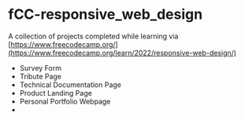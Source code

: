 # fCC-responsive_web_design
A collection of projects completed while learning via [https://www.freecodecamp.org/](https://www.freecodecamp.org/learn/2022/responsive-web-design/)

  - Survey Form
  - Tribute Page
  - Technical Documentation Page
  - Product Landing Page
  - Personal Portfolio Webpage
  - 
